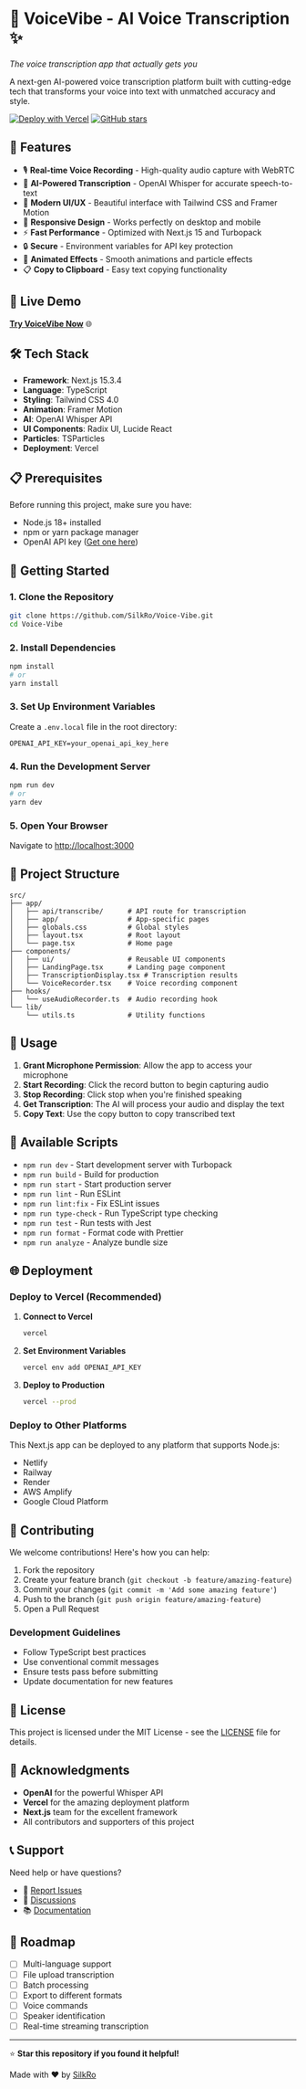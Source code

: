 # 🎤 VoiceVibe - AI Voice Transcription ✨

*The voice transcription app that actually gets you*

A next-gen AI-powered voice transcription platform built with cutting-edge tech that transforms your voice into text with unmatched accuracy and style.

[![Deploy with Vercel](https://vercel.com/button)](https://vercel.com/new/clone?repository-url=https://github.com/SilkRo/Voice-Vibe)
[![GitHub stars](https://img.shields.io/github/stars/SilkRo/Voice-Vibe?style=social)](https://github.com/SilkRo/Voice-Vibe)

## 🌟 Features

- 🎙️ **Real-time Voice Recording** - High-quality audio capture with WebRTC
- 🤖 **AI-Powered Transcription** - OpenAI Whisper for accurate speech-to-text
- 🎨 **Modern UI/UX** - Beautiful interface with Tailwind CSS and Framer Motion
- 📱 **Responsive Design** - Works perfectly on desktop and mobile
- ⚡ **Fast Performance** - Optimized with Next.js 15 and Turbopack
- 🔒 **Secure** - Environment variables for API key protection
- 🌈 **Animated Effects** - Smooth animations and particle effects
- 📋 **Copy to Clipboard** - Easy text copying functionality

## 🚀 Live Demo

[**Try VoiceVibe Now**](https://voicevibe-h868z0071-silkros-projects.vercel.app) 🌐

## 🛠️ Tech Stack

- **Framework**: Next.js 15.3.4
- **Language**: TypeScript
- **Styling**: Tailwind CSS 4.0
- **Animation**: Framer Motion
- **AI**: OpenAI Whisper API
- **UI Components**: Radix UI, Lucide React
- **Particles**: TSParticles
- **Deployment**: Vercel

## 📋 Prerequisites

Before running this project, make sure you have:

- Node.js 18+ installed
- npm or yarn package manager
- OpenAI API key ([Get one here](https://platform.openai.com/api-keys))

## 🚀 Getting Started

### 1. Clone the Repository
```bash
git clone https://github.com/SilkRo/Voice-Vibe.git
cd Voice-Vibe
```

### 2. Install Dependencies
```bash
npm install
# or
yarn install
```

### 3. Set Up Environment Variables
Create a `.env.local` file in the root directory:
```env
OPENAI_API_KEY=your_openai_api_key_here
```

### 4. Run the Development Server
```bash
npm run dev
# or
yarn dev
```

### 5. Open Your Browser
Navigate to [http://localhost:3000](http://localhost:3000)

## 📁 Project Structure

```
src/
├── app/
│   ├── api/transcribe/      # API route for transcription
│   ├── app/                 # App-specific pages
│   ├── globals.css          # Global styles
│   ├── layout.tsx           # Root layout
│   └── page.tsx             # Home page
├── components/
│   ├── ui/                  # Reusable UI components
│   ├── LandingPage.tsx      # Landing page component
│   ├── TranscriptionDisplay.tsx # Transcription results
│   └── VoiceRecorder.tsx    # Voice recording component
├── hooks/
│   └── useAudioRecorder.ts  # Audio recording hook
└── lib/
    └── utils.ts             # Utility functions
```

## 🎯 Usage

1. **Grant Microphone Permission**: Allow the app to access your microphone
2. **Start Recording**: Click the record button to begin capturing audio
3. **Stop Recording**: Click stop when you're finished speaking
4. **Get Transcription**: The AI will process your audio and display the text
5. **Copy Text**: Use the copy button to copy transcribed text

## 🔧 Available Scripts

- `npm run dev` - Start development server with Turbopack
- `npm run build` - Build for production
- `npm run start` - Start production server
- `npm run lint` - Run ESLint
- `npm run lint:fix` - Fix ESLint issues
- `npm run type-check` - Run TypeScript type checking
- `npm run test` - Run tests with Jest
- `npm run format` - Format code with Prettier
- `npm run analyze` - Analyze bundle size

## 🌐 Deployment

### Deploy to Vercel (Recommended)

1. **Connect to Vercel**
   ```bash
   vercel
   ```

2. **Set Environment Variables**
   ```bash
   vercel env add OPENAI_API_KEY
   ```

3. **Deploy to Production**
   ```bash
   vercel --prod
   ```

### Deploy to Other Platforms

This Next.js app can be deployed to any platform that supports Node.js:
- Netlify
- Railway
- Render
- AWS Amplify
- Google Cloud Platform

## 🤝 Contributing

We welcome contributions! Here's how you can help:

1. Fork the repository
2. Create your feature branch (`git checkout -b feature/amazing-feature`)
3. Commit your changes (`git commit -m 'Add some amazing feature'`)
4. Push to the branch (`git push origin feature/amazing-feature`)
5. Open a Pull Request

### Development Guidelines

- Follow TypeScript best practices
- Use conventional commit messages
- Ensure tests pass before submitting
- Update documentation for new features

## 📄 License

This project is licensed under the MIT License - see the [LICENSE](LICENSE) file for details.

## 🙏 Acknowledgments

- **OpenAI** for the powerful Whisper API
- **Vercel** for the amazing deployment platform
- **Next.js** team for the excellent framework
- All contributors and supporters of this project

## 📞 Support

Need help or have questions?

- 🐛 [Report Issues](https://github.com/SilkRo/Voice-Vibe/issues)
- 💬 [Discussions](https://github.com/SilkRo/Voice-Vibe/discussions)
- 📚 [Documentation](https://github.com/SilkRo/Voice-Vibe/wiki)

## 🔮 Roadmap

- [ ] Multi-language support
- [ ] File upload transcription
- [ ] Batch processing
- [ ] Export to different formats
- [ ] Voice commands
- [ ] Speaker identification
- [ ] Real-time streaming transcription

---

⭐ **Star this repository if you found it helpful!**

Made with ❤️ by [SilkRo](https://github.com/SilkRo)
